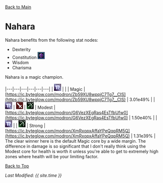 [Back to Main](..\index.md)

# Nahara

Nahara benefits from the following stat nodes:

* Dexterity
* Constitution ![Feat Icon](images\feat.png)
* Wisdom
* Charisma

Nahara is a magic champion.

|---|---|---|---|---|---|
| ![Magic Icon](images\magic.png) |  |  | Magic | [https://ic.byteglow.com/modron/Zb59XU8wppjC7Tg7__CIS](https://ic.byteglow.com/modron/Zb59XU8wppjC7Tg7__CIS) | 3.01e49% |
| ![Magic Icon](images\magic.png) | ![Melee Icon](images\melee.png) | ![Ranged Icon](images\ranged.png) | Modest | [https://ic.byteglow.com/modron/G6VezXEgRas4EsTfbUfw0](https://ic.byteglow.com/modron/G6VezXEgRas4EsTfbUfw0) | 1.50e40% |
| ![Magic Icon](images\magic.png) |  | ![Ranged Icon](images\ranged.png) | Strong | [https://ic.byteglow.com/modron/XmRxopxAffaYPeQqpRM5Q](https://ic.byteglow.com/modron/XmRxopxAffaYPeQqpRM5Q) | 1.31e39% |
The clear winner here is the default Magic core by a wide margin. The difference in damage is so significant that I don't really think using the Modest core for health is worth it unless you're able to get to extremely high zones where health will be your limiting factor.

[Back to Top](#top)

*Last Modified: {{ site.time }}*